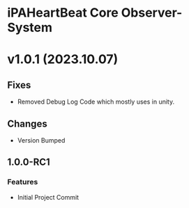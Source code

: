 # iPAHeartBeat Core Observer-System

# v1.0.1 (2023.10.07)

## Fixes
- Removed Debug Log Code which mostly uses in unity.

## Changes
- Version Bumped

## 1.0.0-RC1
### Features
- Initial Project Commit
